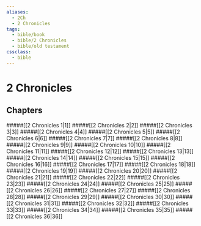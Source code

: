 ```yaml
---
aliases:
  - 2Ch
  - 2 Chronicles
tags:
  - bible/book
  - bible/2 Chronicles
  - bible/old testament
cssclass:
  - bible
---
```


# 2 Chronicles

## Chapters

#####[[2 Chronicles 1|1]]
#####[[2 Chronicles 2|2]]
#####[[2 Chronicles 3|3]]
#####[[2 Chronicles 4|4]]
#####[[2 Chronicles 5|5]]
#####[[2 Chronicles 6|6]]
#####[[2 Chronicles 7|7]]
#####[[2 Chronicles 8|8]]
#####[[2 Chronicles 9|9]]
#####[[2 Chronicles 10|10]]
#####[[2 Chronicles 11|11]]
#####[[2 Chronicles 12|12]]
#####[[2 Chronicles 13|13]]
#####[[2 Chronicles 14|14]]
#####[[2 Chronicles 15|15]]
#####[[2 Chronicles 16|16]]
#####[[2 Chronicles 17|17]]
#####[[2 Chronicles 18|18]]
#####[[2 Chronicles 19|19]]
#####[[2 Chronicles 20|20]]
#####[[2 Chronicles 21|21]]
#####[[2 Chronicles 22|22]]
#####[[2 Chronicles 23|23]]
#####[[2 Chronicles 24|24]]
#####[[2 Chronicles 25|25]]
#####[[2 Chronicles 26|26]]
#####[[2 Chronicles 27|27]]
#####[[2 Chronicles 28|28]]
#####[[2 Chronicles 29|29]]
#####[[2 Chronicles 30|30]]
#####[[2 Chronicles 31|31]]
#####[[2 Chronicles 32|32]]
#####[[2 Chronicles 33|33]]
#####[[2 Chronicles 34|34]]
#####[[2 Chronicles 35|35]]
#####[[2 Chronicles 36|36]]
